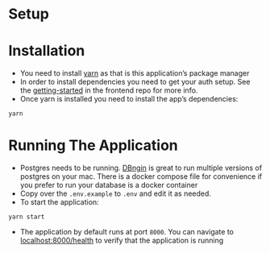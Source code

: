 Setup
==================

# Installation
* You need to install [yarn](https://yarnpkg.com/) as that is this application’s
package manager
* In order to install dependencies you need to get your auth setup. See the [getting-started](https://github.com/titl-all/frontend#getting-started)
in the frontend repo for more info.
* Once yarn is installed you need to install the app’s dependencies:
```
yarn
```

# Running The Application
* Postgres needs to be running. [DBngin](https://dbngin.com/)
is great to run multiple versions of postgres on your mac. There is a docker
compose file for convenience if you prefer to run your database is a docker container
* Copy over the `.env.example` to `.env` and edit it as needed.
* To start the application:
```
yarn start
```
* The application by default runs at port `8000`. You can navigate to
[localhost:8000/health](http://localhost:8000/health) to verify that the application is running
